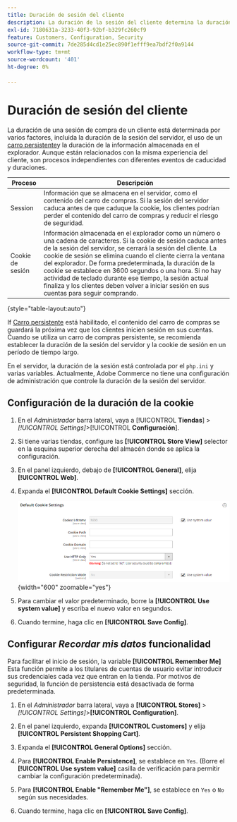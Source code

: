 ```yaml
---
title: Duración de sesión del cliente
description: La duración de la sesión del cliente determina la duración de una sesión de compra del cliente.
exl-id: 7180631a-3233-40f3-92bf-b329fc260cf9
feature: Customers, Configuration, Security
source-git-commit: 7de285d4cd1e25ec890f1efff9ea7bdf2f0a9144
workflow-type: tm+mt
source-wordcount: '401'
ht-degree: 0%

---
```


# Duración de sesión del cliente

La duración de una sesión de compra de un cliente está determinada por varios factores, incluida la duración de la sesión del servidor, el uso de un [carro persistente](../stores-purchase/cart-persistent.md)y la duración de la información almacenada en el explorador. Aunque están relacionados con la misma experiencia del cliente, son procesos independientes con diferentes eventos de caducidad y duraciones.

| Proceso | Descripción |
| --- | --- |
| Session | Información que se almacena en el servidor, como el contenido del carro de compras. Si la sesión del servidor caduca antes de que caduque la cookie, los clientes podrían perder el contenido del carro de compras y reducir el riesgo de seguridad. |
| Cookie de sesión | Información almacenada en el explorador como un número o una cadena de caracteres. Si la cookie de sesión caduca antes de la sesión del servidor, se cerrará la sesión del cliente. La cookie de sesión se elimina cuando el cliente cierra la ventana del explorador. De forma predeterminada, la duración de la cookie se establece en 3600 segundos o una hora. Si no hay actividad de teclado durante ese tiempo, la sesión actual finaliza y los clientes deben volver a iniciar sesión en sus cuentas para seguir comprando. |

{style="table-layout:auto"}

If [Carro persistente](../stores-purchase/cart-persistent.md) está habilitado, el contenido del carro de compras se guardará la próxima vez que los clientes inicien sesión en sus cuentas. Cuando se utiliza un carro de compras persistente, se recomienda establecer la duración de la sesión del servidor y la cookie de sesión en un período de tiempo largo.

En el servidor, la duración de la sesión está controlada por el `php.ini` y varias variables. Actualmente, Adobe Commerce no tiene una configuración de administración que controle la duración de la sesión del servidor.

## Configuración de la duración de la cookie

1. En el _Administrador_ barra lateral, vaya a [!UICONTROL **Tiendas**] > _[!UICONTROL Settings]_>[!UICONTROL **Configuración**].

1. Si tiene varias tiendas, configure las **[!UICONTROL Store View]** selector en la esquina superior derecha del almacén donde se aplica la configuración.

1. En el panel izquierdo, debajo de **[!UICONTROL General]**, elija **[!UICONTROL Web]**.

1. Expanda el **[!UICONTROL Default Cookie Settings]** sección.

   ![Configuración de cookie predeterminada](../configuration-reference/general/assets/web-default-cookie-settings.png){width="600" zoomable="yes"}

1. Para cambiar el valor predeterminado, borre la **[!UICONTROL Use system value]** y escriba el nuevo valor en segundos.

1. Cuando termine, haga clic en **[!UICONTROL Save Config]**.

## Configurar _Recordar mis datos_ funcionalidad

Para facilitar el inicio de sesión, la variable **[!UICONTROL Remember Me]** Esta función permite a los titulares de cuentas de usuario evitar introducir sus credenciales cada vez que entran en la tienda. Por motivos de seguridad, la función de persistencia está desactivada de forma predeterminada.

1. En el _Administrador_ barra lateral, vaya a **[!UICONTROL Stores]** > _[!UICONTROL Settings]_>**[!UICONTROL Configuration]**.

1. En el panel izquierdo, expanda **[!UICONTROL Customers]** y elija **[!UICONTROL Persistent Shopping Cart]**.

1. Expanda el **[!UICONTROL General Options]** sección.

1. Para **[!UICONTROL Enable Persistence]**, se establece en `Yes`. (Borre el **[!UICONTROL Use system value]** casilla de verificación para permitir cambiar la configuración predeterminada).

1. Para **[!UICONTROL Enable "Remember Me"]**, se establece en `Yes` o `No` según sus necesidades.

1. Cuando termine, haga clic en **[!UICONTROL Save Config]**.
